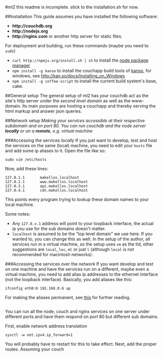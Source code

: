 #ml2
this readme is incomplete. stick to the installation.sh for now.

##Installation
This guide assumes you have installed the following software:

* __http://couchdb.org__ 
* __http://nodejs.org__
* __http://nginx.com__ or another http server for static files.

For deployment and building, run these commands (maybe you need to `sudo`)

* `curl http://npmjs.org/install.sh | sh` to install the [node package manager](__http://npmjs.org__)
* `npm install -g kanso` to install the couchapp build tools of [kanso](__http://kan.so__), for windows,
see http://kan.so/docs/Installing_on_Windows
* `npm install -g coffee-script` to install the current build system's base, cake.

##General setup
The general setup of ml2 has your couchdb act as the site's http server under the _second level
domain_ as well as the www-domain. Its main purposes are hosting a couchapp and thereby serving the 
html markup and answer json queries. 

##Network setup
_Making your services accessible at their respective subdomain and on port 80. You can run couchdb and the node server __locally__ or on a __remote__, e.g. virtual machine_

###Accessing the services _locally_
If you just want to develop, test and host the services on the same (local) machine, 
you need to edit your `hosts` file and add some ip aliases to it. Open the file like so:

    sudo vim /etc/hosts

Now, add these lines:

    127.0.1.1       makellos.localhost
    127.0.2.1       www.makellos.localhost
    127.0.3.1       api.makellos.localhost
    127.0.4.1       cdn.makellos.localhost

This points every program trying to lookup these domain names to your local machine. 

Some notes: 

* Any `127.0.x.1` address will point to your loopback interface, the actual 
ip you use for the sub domains doesn't matter.
* `localhost` is assumed to be the "top level domain" we use here. If you wanted to, 
you can change this as well. In the setup of the author, all services run in a virtual machine,
so the setup uses `vm` as the tld, other suggestions are `local`, `loc`, `ml` 
or just `l` (although `local` is not recommended for macintosh networks).


###Accessing the services over the _network_
If you want develop and test on one machine and have the services run on a different, 
maybe even a virtual machine, you need to add alias ip addresses to the ethernet interface 
(not the loopback interface). Basically, you add aliases like this:

    ifconfig eth0:0 192.168.0.6 up
    
For making the aliases permanent, see [this](http://www.cyberciti.biz/faq/linux-creating-or-adding-new-network-alias-to-a-network-card-nic/)
for further reading. 

##
You can run all the node, couch and nginx services on one server under different ports and 
have them respond on port 80 but different sub domains.

First, enable network address translation

    sysctl -w net.ipv4.ip_forward=1
    
You will probably have to restart for this to take effect.
Next, add the proper routes. Assuming your couch 








